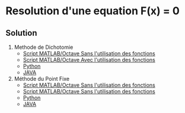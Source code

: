 # Resolution d'une equation F(x) = 0
## Solution
1. Methode de Dichotomie 
   -  [Script MATLAB/Octave Sans l'utilisation des fonctions](MATLAB/TP01/tst_dichotomie.m)
   -  [Script MATLAB/Octave Avec l'utilisation des fonctions](MATLAB/TP01/tst_dichotomie_1.m)
   -  [Python](Python/TP01/tst_Dicho.py)
   -  [JAVA](JAVA/src/TP01/ResolutionFx.java)
2. Méthode du Point Fixe 
   - [Script MATLAB/Octave Sans l'utilisation des fonctions](MATLAB/TP01/tst_PointFixe.m)
   - [Script MATLAB/Octave Sans l'utilisation des fonctions](MATLAB/TP01/tst_PointFixe_1.m)
   - [Python](Python/TP01/tst_ptFixe.py)
   - [JAVA](JAVA/src/TP01/ResolutionFx.java)
